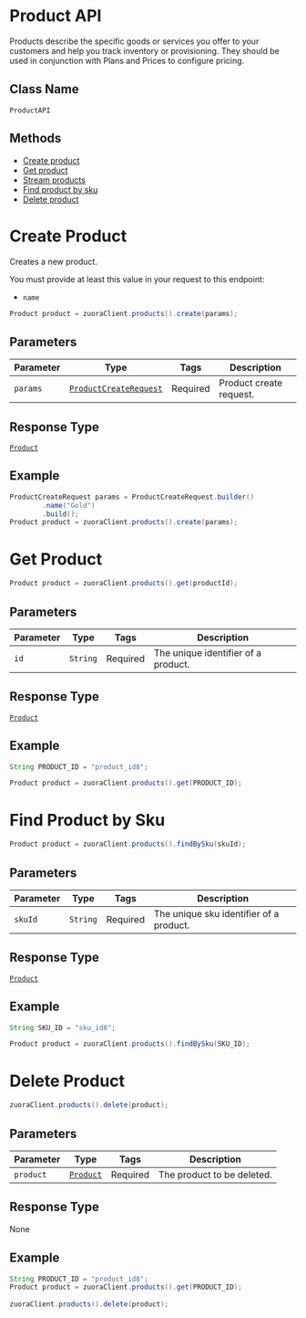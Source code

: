 # Product API

Products describe the specific goods or services you offer to your customers and help you track inventory or provisioning. They should be used in conjunction with Plans and Prices to configure pricing.



## Class Name

`ProductAPI`

## Methods

* [Create product](/doc/product-api.md#create-product)
* [Get product](/doc/product-api.md#get-product)
* [Stream products](/doc/product-api.md#stream-products)
* [Find product by sku](/doc/product-api.md#find-product-by-sku)
* [Delete product](/doc/product-api.md#delete-product)



# Create Product

Creates a new product.

You must provide at least this value in your request to this endpoint:

- `name`


```java
Product product = zuoraClient.products().create(params);
```

## Parameters

| Parameter | Type | Tags | Description |
|  --- | --- | --- | --- |
| `params` | [`ProductCreateRequest`](/doc/models/product-create-request.md) | Required | Product create request. |

## Response Type

[`Product`](/doc/models/product.md)

## Example

```java
ProductCreateRequest params = ProductCreateRequest.builder()
        .name("Gold")
        .build();
Product product = zuoraClient.products().create(params);
```

# Get Product

```java
Product product = zuoraClient.products().get(productId);
```

## Parameters

| Parameter | Type | Tags | Description |
|  --- | --- | --- | --- |
| `id` | `String` | Required | The unique identifier of a product. |


## Response Type

[`Product`](/doc/models/product.md)


## Example 

```java
String PRODUCT_ID = "product_id8";

Product product = zuoraClient.products().get(PRODUCT_ID);
```

# Find Product by Sku

```java
Product product = zuoraClient.products().findBySku(skuId);
```

## Parameters

| Parameter | Type | Tags | Description |
|  --- | --- | --- | --- |
| `skuId` | `String` | Required | The unique sku identifier of a product. |


## Response Type

[`Product`](/doc/models/product.md)


## Example 

```java
String SKU_ID = "sku_id8";

Product product = zuoraClient.products().findBySku(SKU_ID);
```



# Delete Product

```java
zuoraClient.products().delete(product);
```


## Parameters

| Parameter | Type | Tags | Description |
|  --- | --- | --- | --- |
| `product` | [`Product`](/doc/models/product.md) | Required | The product to be deleted. |


## Response Type
None


## Example 

```java
String PRODUCT_ID = "product_id8";
Product product = zuoraClient.products().get(PRODUCT_ID);
   
zuoraClient.products().delete(product);
```





